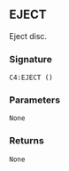 ## EJECT

Eject disc.


### Signature

`C4:EJECT ()`


### Parameters

`None`


### Returns

`None`


